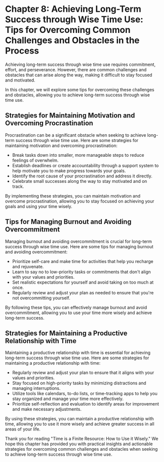 Chapter 8: Achieving Long-Term Success through Wise Time Use: Tips for Overcoming Common Challenges and Obstacles in the Process
================================================================================================================================

Achieving long-term success through wise time use requires commitment, effort, and perseverance. However, there are common challenges and obstacles that can arise along the way, making it difficult to stay focused and motivated.

In this chapter, we will explore some tips for overcoming these challenges and obstacles, allowing you to achieve long-term success through wise time use.

Strategies for Maintaining Motivation and Overcoming Procrastination
--------------------------------------------------------------------

Procrastination can be a significant obstacle when seeking to achieve long-term success through wise time use. Here are some strategies for maintaining motivation and overcoming procrastination:

* Break tasks down into smaller, more manageable steps to reduce feelings of overwhelm.
* Establish deadlines or create accountability through a support system to help motivate you to make progress towards your goals.
* Identify the root cause of your procrastination and address it directly.
* Celebrate small successes along the way to stay motivated and on track.

By implementing these strategies, you can maintain motivation and overcome procrastination, allowing you to stay focused on achieving your goals and using your time wisely.

Tips for Managing Burnout and Avoiding Overcommitment
-----------------------------------------------------

Managing burnout and avoiding overcommitment is crucial for long-term success through wise time use. Here are some tips for managing burnout and avoiding overcommitment:

* Prioritize self-care and make time for activities that help you recharge and rejuvenate.
* Learn to say no to low-priority tasks or commitments that don't align with your values and priorities.
* Set realistic expectations for yourself and avoid taking on too much at once.
* Regularly review and adjust your plan as needed to ensure that you're not overcommitting yourself.

By following these tips, you can effectively manage burnout and avoid overcommitment, allowing you to use your time more wisely and achieve long-term success.

Strategies for Maintaining a Productive Relationship with Time
--------------------------------------------------------------

Maintaining a productive relationship with time is essential for achieving long-term success through wise time use. Here are some strategies for maintaining a productive relationship with time:

* Regularly review and adjust your plan to ensure that it aligns with your values and priorities.
* Stay focused on high-priority tasks by minimizing distractions and managing interruptions.
* Utilize tools like calendars, to-do lists, or time-tracking apps to help you stay organized and manage your time more effectively.
* Prioritize self-reflection and evaluation to identify areas for improvement and make necessary adjustments.

By using these strategies, you can maintain a productive relationship with time, allowing you to use it more wisely and achieve greater success in all areas of your life.

Thank you for reading "Time is a Finite Resource: How to Use it Wisely." We hope this chapter has provided you with practical insights and actionable strategies for overcoming common challenges and obstacles when seeking to achieve long-term success through wise time use.
